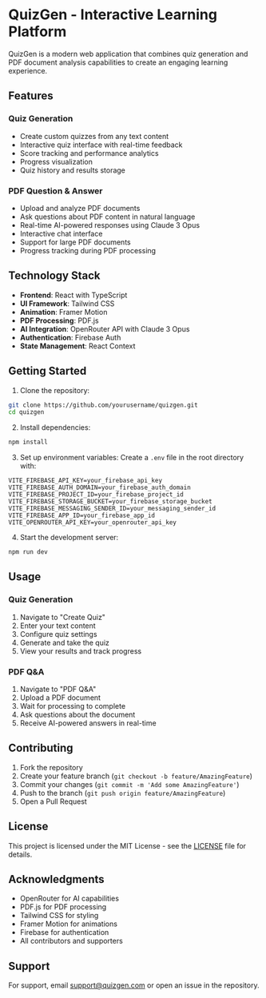 # QuizGen - Interactive Learning Platform

QuizGen is a modern web application that combines quiz generation and PDF document analysis capabilities to create an engaging learning experience.

## Features

### Quiz Generation
- Create custom quizzes from any text content
- Interactive quiz interface with real-time feedback
- Score tracking and performance analytics
- Progress visualization
- Quiz history and results storage

### PDF Question & Answer
- Upload and analyze PDF documents
- Ask questions about PDF content in natural language
- Real-time AI-powered responses using Claude 3 Opus
- Interactive chat interface
- Support for large PDF documents
- Progress tracking during PDF processing

## Technology Stack

- **Frontend**: React with TypeScript
- **UI Framework**: Tailwind CSS
- **Animation**: Framer Motion
- **PDF Processing**: PDF.js
- **AI Integration**: OpenRouter API with Claude 3 Opus
- **Authentication**: Firebase Auth
- **State Management**: React Context

## Getting Started

1. Clone the repository:
```bash
git clone https://github.com/yourusername/quizgen.git
cd quizgen
```

2. Install dependencies:
```bash
npm install
```

3. Set up environment variables:
Create a `.env` file in the root directory with:
```env
VITE_FIREBASE_API_KEY=your_firebase_api_key
VITE_FIREBASE_AUTH_DOMAIN=your_firebase_auth_domain
VITE_FIREBASE_PROJECT_ID=your_firebase_project_id
VITE_FIREBASE_STORAGE_BUCKET=your_firebase_storage_bucket
VITE_FIREBASE_MESSAGING_SENDER_ID=your_messaging_sender_id
VITE_FIREBASE_APP_ID=your_firebase_app_id
VITE_OPENROUTER_API_KEY=your_openrouter_api_key
```

4. Start the development server:
```bash
npm run dev
```

## Usage

### Quiz Generation
1. Navigate to "Create Quiz"
2. Enter your text content
3. Configure quiz settings
4. Generate and take the quiz
5. View your results and track progress

### PDF Q&A
1. Navigate to "PDF Q&A"
2. Upload a PDF document
3. Wait for processing to complete
4. Ask questions about the document
5. Receive AI-powered answers in real-time

## Contributing

1. Fork the repository
2. Create your feature branch (`git checkout -b feature/AmazingFeature`)
3. Commit your changes (`git commit -m 'Add some AmazingFeature'`)
4. Push to the branch (`git push origin feature/AmazingFeature`)
5. Open a Pull Request

## License

This project is licensed under the MIT License - see the [LICENSE](LICENSE) file for details.

## Acknowledgments

- OpenRouter for AI capabilities
- PDF.js for PDF processing
- Tailwind CSS for styling
- Framer Motion for animations
- Firebase for authentication
- All contributors and supporters

## Support

For support, email support@quizgen.com or open an issue in the repository.
